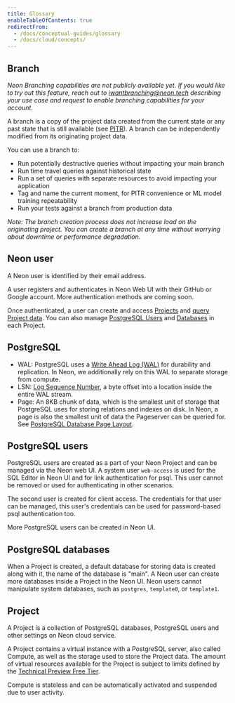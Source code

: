 ```yaml
---
title: Glossary
enableTableOfContents: true
redirectFrom:
  - /docs/conceptual-guides/glossary
  - /docs/cloud/concepts/
---
```


<a id="branches-coming-soon/"></a>

## Branch

_Neon Branching capabilities are not publicly available yet. If you would like to try out this feature, reach out to iwantbranching@neon.tech describing your use case and request to enable branching capabilities for your account._

A branch is a copy of the project data created from the current state or any past state that is still available (see [PITR](../technical-preview-free-tier/#point-in-time-reset)). A branch can be independently modified from its originating project data.

You can use a branch to:

- Run potentially destructive queries without impacting your main branch
- Run time travel queries against historical state
- Run a set of queries with separate resources to avoid impacting your application
- Tag and name the current moment, for PITR convenience or ML model training repeatability
- Run your tests against a branch from production data

_Note: The branch creation process does not increase load on the originating project. You can create a branch at any time without worrying about downtime or performance degradation._

## Neon user

A Neon user is identified by their email address.

A user registers and authenticates in Neon Web UI with their GitHub or Google account. More authentication methods are coming soon.

Once authenticated, a user can create and access [Projects](#project) and [query Project data](../../get-started-with-neon/tutorials#query-via-ui). You can also manage [PostgreSQL Users](#postgres-users) and [Databases](#postgres-databases) in each Project.

## PostgreSQL

- WAL: PostgreSQL uses a [Write Ahead Log (WAL)](https://www.postgresql.org/docs/current/wal-intro.html) for durability and replication. In Neon, we additionally rely on this WAL to separate storage from compute.
- LSN: [Log Sequence Number](https://www.postgresql.org/docs/current/datatype-pg-lsn.html), a byte offset into a location inside the entire WAL stream.
- Page: An 8KB chunk of data, which is the smallest unit of storage that PostgreSQL uses for storing relations and indexes on disk. In Neon, a page is also the smallest unit of data the Pageserver can be queried for. See [PostgreSQL Database Page Layout](https://www.postgresql.org/docs/current/storage-page-layout.html).

## PostgreSQL users

PostgreSQL users are created as a part of your Neon Project and can be managed via the Neon web UI. A system user `web-access` is used for the SQL Editor in Neon UI and for link authentication for psql. This user cannot be removed or used for authenticating in other scenarios.

The second user is created for client access. The credentials for that user can be managed, this user's credentials can be used for password-based psql authentication too.

More PostgreSQL users can be created in Neon UI.

## PostgreSQL databases

When a Project is created, a default database for storing data is created along with it, the name of the database is "main". A Neon user can create more databases inside a Project in the Neon UI. Neon users cannot manipulate system databases, such as `postgres`, `template0`, or `template1`.

## Project

A Project is a collection of PostgreSQL databases, PostgreSQL users and other settings on Neon cloud service.

A Project contains a virtual instance with a PostgreSQL server, also called Compute, as well as the storage used to store the Project data. The amount of virtual resources available for the Project is subject to limits defined by the [Technical Preview Free Tier](../technical-preview-free-tier).

Compute is stateless and can be automatically activated and suspended due to user activity.
